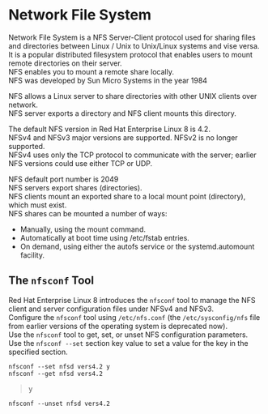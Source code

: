# Network File System

Network File System is a NFS Server-Client protocol used for sharing files and directories between Linux / Unix to Unix/Linux systems and vise versa.  
It is a popular distributed filesystem protocol that enables users to mount remote directories on their server.  
NFS enables you to mount a remote share locally.  
NFS was developed by Sun Micro Systems in the year 1984

NFS allows a Linux server to share directories with other UNIX clients over network.  
NFS server exports a directory and NFS client mounts this directory.

The default NFS version in Red Hat Enterprise Linux 8 is 4.2.  
NFSv4 and NFSv3 major versions are supported. NFSv2 is no longer supported.  
NFSv4 uses only the TCP protocol to communicate with the server; earlier NFS versions could use either TCP or UDP.

NFS default port number is 2049  
NFS servers export shares (directories).  
NFS clients mount an exported share to a local mount point (directory), which must exist.  
NFS shares can be mounted a number of ways:

- Manually, using the mount command.
- Automatically at boot time using /etc/fstab entries.
- On demand, using either the autofs service or the systemd.automount facility.

## The `nfsconf` Tool

Red Hat Enterprise Linux 8 introduces the `nfsconf` tool to manage the NFS client and server configuration files under NFSv4 and NFSv3.  
Configure the `nfsconf` tool using `/etc/nfs.conf` (the `/etc/sysconfig/nfs` file from earlier versions of the operating system is deprecated now).  
Use the `nfsconf` tool to get, set, or unset NFS configuration parameters.  
Use the `nfsconf --set` section key value to set a value for the key in the specified section.

`nfsconf --set nfsd vers4.2 y`  
`nfsconf --get nfsd vers4.2`

> y

`nfsconf --unset nfsd vers4.2`
